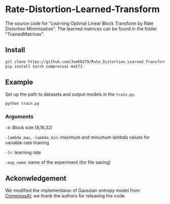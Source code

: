# Rate-Distortion-Learned-Transform
The source code for "Learning Optimal Linear Block Transform by Rate Distortion Minimization".
The learned matrices can be found in the folder "TrainedMatrices".

## Install
```bash
git clone https://github.com/JoeK6279/Rate_Distortion_Learned_Transform
pip install torch compressai mat73
```

## Example
Set up the path to datasets and output models in the `train.py`.
```bash
python train.py
```

### Arguments
`-b`: Block size (8,16,32)

`-lambda_max`, `-lambda_min`: maximum and minumum lambda values for variable-rate trianing

`-lr`: learning rate

`-exp_name`: name of the experiment (for file saving)


## Ackonwledgement
We modified the implementaion of Gaussian entropy model from [CompressAI](https://github.com/InterDigitalInc/CompressAI); we thank the authors for releasing the code.